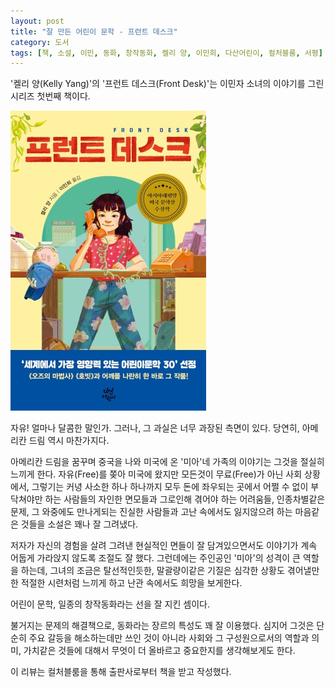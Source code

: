 ```yaml
---
layout: post
title: "잘 만든 어린이 문학 - 프런트 데스크"
category: 도서
tags: [책, 소설, 이민, 동화, 창작동화, 켈리 양, 이민희, 다산어린이, 컬처블룸, 서평]
---
```


'켈리 양(Kelly Yang)'의
'프런트 데스크(Front Desk)'는
이민자 소녀의 이야기를 그린 시리즈 첫번째 책이다.

![표지](/images/book/front-desk-book-h480.jpg)

자유! 얼마나 달콤한 말인가.
그러나, 그 과실은 너무 과장된 측면이 있다.
당연히, 아메리칸 드림 역시 마찬가지다.

아메리칸 드림을 꿈꾸며 중국을 나와 미국에 온 '미아'네 가족의 이야기는 그것을 절실히 느끼게 한다.
자유(Free)를 쫒아 미국에 왔지만
모든것이 무료(Free)가 아닌 사회 상황에서,
그렇기는 커녕 사소한 하나 하나까지 모두 돈에 좌우되는 곳에서
어쩔 수 없이 부닥쳐야만 하는 사람들의 자인한 면모들과
그로인해 겪어야 하는 어려움들,
인종차별같은 문제,
그 와중에도 만나게되는 진실한 사람들과
고난 속에서도 잃지않으려 하는 마음같은 것들을
소설은 꽤나 잘 그려냈다.

저자가 자신의 경험을 살려 그려낸 현실적인 면들이 잘 담겨있으면서도
이야기가 계속 어둡게 가라앉지 않도록 조절도 잘 했다.
그런데에는 주인공인 '미아'의 성격이 큰 역할을 하는데,
그녀의 조금은 탈선적인듯한, 말괄량이같은 기질은
심각한 상황도 겪어낼만한 적절한 시련처럼 느끼게 하고
난관 속에서도 희망을 보게한다.

어린이 문학, 일종의 창작동화라는 선을 잘 지킨 셈이다.

불거지는 문제의 해결책으로, 동화라는 장르의 특성도 꽤 잘 이용했다.
심지어 그것은 단순히 주요 갈등을 해소하는데만 쓰인 것이 아니라
사회와 그 구성원으로서의 역할과 의미, 가치같은 것들에 대해서
무엇이 더 올바르고 중요한지를 생각해보게도 한다.



<div class="im im-info">
이 리뷰는 컬처블룸을 통해 출판사로부터 책을 받고 작성했다.
</div>
